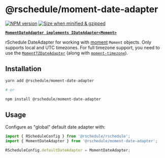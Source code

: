 # @rschedule/moment-date-adapter

[![NPM version](https://flat.badgen.net/npm/v/@rschedule/moment-date-adapter)](https://www.npmjs.com/package/@rschedule/moment-date-adapter) [![Size when minified & gzipped](https://flat.badgen.net/bundlephobia/minzip/@rschedule/moment-date-adapter)](https://bundlephobia.com/result?p=@rschedule/moment-date-adapter)

**[`MomentDateAdapter implements IDateAdapter<Moment>`](../#IDateAdapter-Interface)**

rSchedule DateAdapter for working with [moment](https://momentjs.com) `Moment` objects. Only supports local and UTC timezones. For full timezone support, you need to use the [`MomentTZDateAdapter`](./moment-tz-date-adapter) (along with [`moment-timezone`](https://momentjs.com/timezone/)).

## Installation

```bash
yarn add @rschedule/moment-date-adapter

# or

npm install @rschedule/moment-date-adapter
```

## Usage

Configure as "global" default date adapter with:

```typescript
import { RScheduleConfig } from '@rschedule/rschedule';
import { MomentDateAdapter } from '@rschedule/moment-date-adapter';

RScheduleConfig.defaultDateAdapter = MomentDateAdapter;
```
